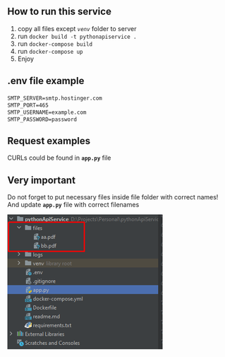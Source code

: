 ## How to run this service

1. copy all files except _`venv`_ folder to server
2. run ``docker build -t pythonapiservice . ``
3. run ``docker-compose build``
4. run ``docker-compose up``
5. Enjoy

## .env file example

```
SMTP_SERVER=smtp.hostinger.com
SMTP_PORT=465
SMTP_USERNAME=example.com
SMTP_PASSWORD=password
```

## Request examples

CURLs could be found in **`app.py`** file

## Very important

Do not forget to put necessary files inside file folder with correct names! And update **`app.py`** file with correct
filenames

![](guide.png "Example")
